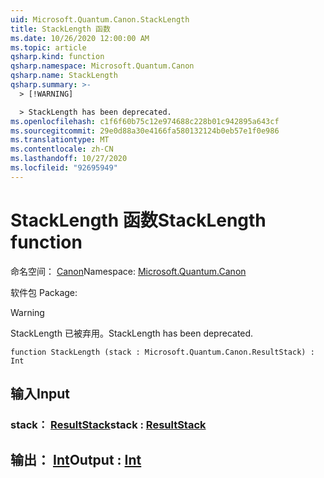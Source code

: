 ```yaml
---
uid: Microsoft.Quantum.Canon.StackLength
title: StackLength 函数
ms.date: 10/26/2020 12:00:00 AM
ms.topic: article
qsharp.kind: function
qsharp.namespace: Microsoft.Quantum.Canon
qsharp.name: StackLength
qsharp.summary: >-
  > [!WARNING]

  > StackLength has been deprecated.
ms.openlocfilehash: c1f6f60b75c12e974688c228b01c942895a643cf
ms.sourcegitcommit: 29e0d88a30e4166fa580132124b0eb57e1f0e986
ms.translationtype: MT
ms.contentlocale: zh-CN
ms.lasthandoff: 10/27/2020
ms.locfileid: "92695949"
---
```

# <a name="stacklength-function"></a><span data-ttu-id="e9ddf-102">StackLength 函数</span><span class="sxs-lookup"><span data-stu-id="e9ddf-102">StackLength function</span></span>

<span data-ttu-id="e9ddf-103">命名空间： [Canon](xref:Microsoft.Quantum.Canon)</span><span class="sxs-lookup"><span data-stu-id="e9ddf-103">Namespace: [Microsoft.Quantum.Canon](xref:Microsoft.Quantum.Canon)</span></span>

<span data-ttu-id="e9ddf-104">软件包 [](https://nuget.org/packages/)</span><span class="sxs-lookup"><span data-stu-id="e9ddf-104">Package: [](https://nuget.org/packages/)</span></span>


> [!WARNING]
> <span data-ttu-id="e9ddf-105">StackLength 已被弃用。</span><span class="sxs-lookup"><span data-stu-id="e9ddf-105">StackLength has been deprecated.</span></span>



```qsharp
function StackLength (stack : Microsoft.Quantum.Canon.ResultStack) : Int
```


## <a name="input"></a><span data-ttu-id="e9ddf-106">输入</span><span class="sxs-lookup"><span data-stu-id="e9ddf-106">Input</span></span>

### <a name="stack--resultstack"></a><span data-ttu-id="e9ddf-107">stack： [ResultStack](xref:Microsoft.Quantum.Canon.ResultStack)</span><span class="sxs-lookup"><span data-stu-id="e9ddf-107">stack : [ResultStack](xref:Microsoft.Quantum.Canon.ResultStack)</span></span>





## <a name="output--int"></a><span data-ttu-id="e9ddf-108">输出： [Int](xref:microsoft.quantum.lang-ref.int)</span><span class="sxs-lookup"><span data-stu-id="e9ddf-108">Output : [Int](xref:microsoft.quantum.lang-ref.int)</span></span>

